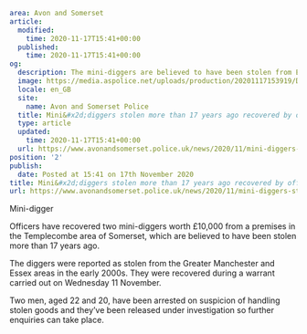 ```yaml
area: Avon and Somerset
article:
  modified:
    time: 2020-11-17T15:41+00:00
  published:
    time: 2020-11-17T15:41+00:00
og:
  description: The mini-diggers are believed to have been stolen from Essex and Greater Manchester more than 17 years ago.
  image: https://media.aspolice.net/uploads/production/20201117153919/Digger-website.jpg
  locale: en_GB
  site:
    name: Avon and Somerset Police
  title: Mini&#x2d;diggers stolen more than 17 years ago recovered by officers in Somerset | Avon and Somerset Police
  type: article
  updated:
    time: 2020-11-17T15:41+00:00
  url: https://www.avonandsomerset.police.uk/news/2020/11/mini-diggers-stolen-more-than-17-years-ago-recovered-by-officers-in-somerset/
position: '2'
publish:
  date: Posted at 15:41 on 17th November 2020
title: Mini&#x2d;diggers stolen more than 17 years ago recovered by officers in Somerset | Avon and Somerset Police
url: https://www.avonandsomerset.police.uk/news/2020/11/mini-diggers-stolen-more-than-17-years-ago-recovered-by-officers-in-somerset/
```

Mini-digger

Officers have recovered two mini-diggers worth £10,000 from a premises in the Templecombe area of Somerset, which are believed to have been stolen more than 17 years ago.

The diggers were reported as stolen from the Greater Manchester and Essex areas in the early 2000s. They were recovered during a warrant carried out on Wednesday 11 November.

Two men, aged 22 and 20, have been arrested on suspicion of handling stolen goods and they’ve been released under investigation so further enquiries can take place.
